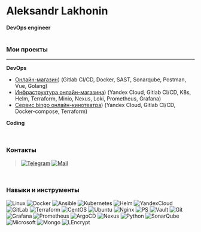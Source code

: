 # Aleksandr Lakhonin
**DevOps engineer**  
<br>
### Мои проекты
***
**DevOps**
- [Онлайн-магазин](https://github.com/Lakhonin/Store)) (Gitlab CI/CD, Docker, SAST, Sonarqube, Postman, Vue, Golang)   
- [Инфраструктура онлайн-магазина](https://github.com/Lakhonin/infra)) (Yandex Cloud, Gitlab CI/CD, K8s, Helm, Terraform, Minio, Nexus, Loki, Prometheus, Grafana)
- [Сервис bingo онлайн-кинотеатра](https://github.com/Lakhonin/bingo)) (Yandex Cloud, Gitlab CI/CD, Docker-compose, Terraform)    

**Coding**
 

<br>

### Контакты
> [![Telegram](https://img.shields.io/badge/Telegram-2CA5E0?style=flat&logo=telegram&logoColor=white)](https://t.me/lakhonin) [![Mail](https://img.shields.io/badge/Gmail-D14836??style=flat&logo=gmail&logoColor=white)](mailto:aleksandrlakhonin@gmail.com)
<br>

### Навыки и инструменты
![Linux](https://img.shields.io/badge/Linux-FCC624?style=flat-square&logo=linux&logoColor=black) ![Docker](https://img.shields.io/badge/-Docker-199fc3?style=flat-square&logo=Docker&logoColor=white) ![Ansible](https://img.shields.io/badge/Ansible-000000?style=flat-square&logo=ansible&logoColor=white) ![Kubernetes](https://img.shields.io/static/v1?style=flat-square&message=Kubernetes&color=326CE5&logo=Kubernetes&logoColor=FFFFFF&label=) ![Helm](https://img.shields.io/badge/Helm-181e89?style=flat-square&logo=helm&logoColor=white) ![YandexCloud](https://img.shields.io/badge/Yandex_Cloud-4285F4?style=flat-square&logo=google-cloud&logoColor=white) ![GitLab](https://img.shields.io/static/v1?style=flat-square&message=GitLab&color=FC6D26&logo=GitLab&logoColor=FFFFFF&label=) ![Terraform](https://img.shields.io/badge/Terraform-5c4ee5?style=flat-square&logo=terraform&logoColor=white) ![CentOS](https://img.shields.io/static/v1?style=flat-square&message=CentOS&color=262577&logo=CentOS&logoColor=FFFFFF&label=) ![Ubuntu](https://img.shields.io/static/v1?style=flat-square&message=Ubuntu&color=E95420&logo=Ubuntu&logoColor=FFFFFF&label=)  ![Nginx](https://img.shields.io/badge/Nginx-4EA94B?style=flat-square&logo=nginx&logoColor=white) ![PS](https://img.shields.io/badge/PostgreSQL-316192?style=flat-square&logo=postgresql&logoColor=white) ![Vault](https://img.shields.io/badge/Vault-000000?style=flat-square&logo=vault&logoColor=white) ![Git](https://img.shields.io/badge/GIT-f05133?style=flat-square&logo=git&logoColor=white) ![Grafana](https://img.shields.io/badge/Grafana-f16129?style=flat-square&logo=grafana&logoColor=white) ![Prometheus](https://img.shields.io/badge/Prometheus-e6522c?style=flat-square&logo=prometheus&logoColor=white) ![ArgoCD](https://img.shields.io/badge/ArgoCD-fe723e?style=flat-square&logo=argo&logoColor=white) ![Nexus](https://img.shields.io/badge/Nexus_Repository-296298?style=flat-square&logo=Sonatype&logoColor=white) ![Python](https://img.shields.io/badge/Python-3776AB?style=flat-square&logo=python&logoColor=white) ![SonarQube](https://img.shields.io/badge/SonarQube-95c0dc?style=flat-square&logo=sonarqube&logoColor=white) ![Microsoft](https://img.shields.io/badge/Microsoft-666666?style=flat-square&logo=microsoft&logoColor=white)
![Mongo](https://img.shields.io/badge/MongoDB-4EA94B?style=flat-square&logo=mongodb&logoColor=white) ![LEncrypt](https://img.shields.io/badge/Let's_Encrypt-00386d?style=flat-square&logo=letsencrypt&logoColor=white)


